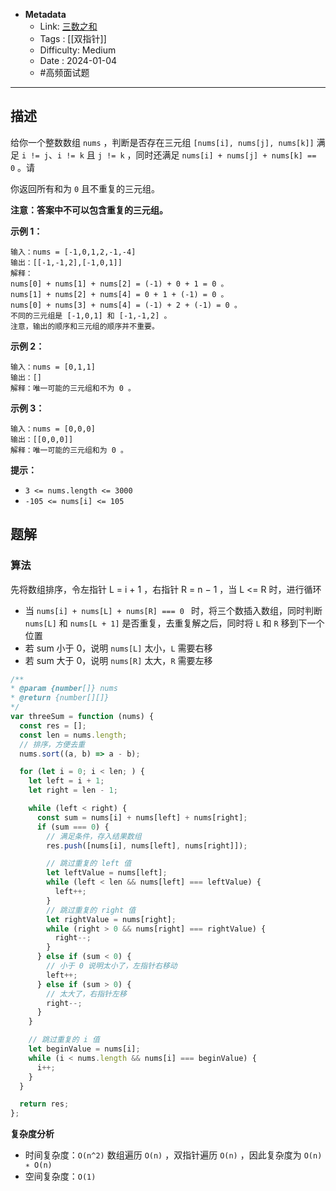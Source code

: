 - **Metadata**
	- Link: [三数之和](https://leetcode.cn/problems/3sum/description/ "https://leetcode.cn/problems/3sum/description/")
	- Tags : [[双指针]]
	- Difficulty: Medium
	- Date : 2024-01-04
	- #高频面试题
---

## 描述

给你一个整数数组 `nums` ，判断是否存在三元组 `[nums[i], nums[j], nums[k]]` 满足 `i != j`、`i != k` 且 `j != k` ，同时还满足 `nums[i] + nums[j] + nums[k] == 0` 。请

你返回所有和为 `0` 且不重复的三元组。

**注意：答案中不可以包含重复的三元组。**

**示例 1：**

```
输入：nums = [-1,0,1,2,-1,-4]
输出：[[-1,-1,2],[-1,0,1]]
解释：
nums[0] + nums[1] + nums[2] = (-1) + 0 + 1 = 0 。
nums[1] + nums[2] + nums[4] = 0 + 1 + (-1) = 0 。
nums[0] + nums[3] + nums[4] = (-1) + 2 + (-1) = 0 。
不同的三元组是 [-1,0,1] 和 [-1,-1,2] 。
注意，输出的顺序和三元组的顺序并不重要。
```

**示例 2：**

```
输入：nums = [0,1,1]
输出：[]
解释：唯一可能的三元组和不为 0 。
```

**示例 3：**

```
输入：nums = [0,0,0]
输出：[[0,0,0]]
解释：唯一可能的三元组和为 0 。
```

**提示：**

- `3 <= nums.length <= 3000`
- `-105 <= nums[i] <= 105`

## 题解

### 算法

先将数组排序，令左指针 L = i + 1 ，右指针 R = n − 1 ，当 L <= R 时，进行循环

- 当 `nums[i] + nums[L] + nums[R] === 0 ` 时，将三个数插入数组，同时判断 `nums[L]` 和 `nums[L + 1]` 是否重复，去重复解之后，同时将 `L` 和 `R` 移到下一个位置
- 若 sum 小于 0，说明 `nums[L]` 太小，`L` 需要右移
- 若 sum 大于 0，说明 `nums[R]` 太大，`R` 需要左移

```js
/**
* @param {number[]} nums
* @return {number[][]}
*/
var threeSum = function (nums) {
  const res = [];
  const len = nums.length;
  // 排序，方便去重
  nums.sort((a, b) => a - b);

  for (let i = 0; i < len; ) {
    let left = i + 1;
    let right = len - 1;

    while (left < right) {
      const sum = nums[i] + nums[left] + nums[right];
      if (sum === 0) {
        // 满足条件，存入结果数组
        res.push([nums[i], nums[left], nums[right]]);

        // 跳过重复的 left 值
        let leftValue = nums[left];
        while (left < len && nums[left] === leftValue) {
          left++;
        }
        // 跳过重复的 right 值
        let rightValue = nums[right];
        while (right > 0 && nums[right] === rightValue) {
          right--;
        }
      } else if (sum < 0) {
        // 小于 0 说明太小了，左指针右移动
        left++;
      } else if (sum > 0) {
        // 太大了，右指针左移
        right--;
      }
    }

    // 跳过重复的 i 值
    let beginValue = nums[i];
    while (i < nums.length && nums[i] === beginValue) {
      i++;
    }
  }

  return res;
};
```

**复杂度分析**

- 时间复杂度：`O(n^2)` 数组遍历 `O(n)` ，双指针遍历 `O(n)` ，因此复杂度为 `O(n) ∗ O(n) `
- 空间复杂度：`O(1)`
